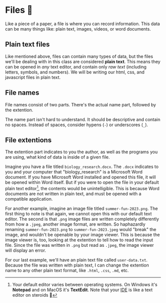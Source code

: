 # Files 📄
Like a piece of a paper, a file is where you can record information.
This data can be many things like: plain text, images, videos, or word documents.

## Plain text files
Like mentioned above, files can contain many types of data, but the files we'll be dealing with in this class are considered **plain text**. This means they can be opened in *any* text editor, and contain only *raw text* (including letters, symbols, and numbers). We will be writing our html, css, and javascript files in plain text.

## File names
File names consist of two parts. There's the actual name part, followed by the extention.

The name part isn't hard to understand. It should be descriptive and contain no spaces. Instead of spaces, consider hypens (`-`) or underscores (`_`).

## File extentions
The extention part indicates to you the author, as well as the programs you are using, what kind of data is inside of a given file.

Imagine you have a file titled `biology_research.docx`. The `.docx` indicates to you and your computer that "biology_research" is a Microsoft Word document. If you have Microsoft Word installed and opened this file, it will be opened within Word itself. But if you were to open the file in your default plain text editor[^default-plaintext-editor], the contents would be unintelligible. This is because Word documents are not written in plain text, and must be opened with a compatible application.

For another example, imagine an image file titled `summer-fun-2023.png`. The first thing to note is that again, we cannot open this with our default text editor. The second is that `.png` image files are written completely differently from how a `.jpeg`, another image format, are written. So haphazardly renaming `summer-fun-2023.png` to `summer-fun-2023.jpeg` would "break" the image, and wouldn't be openable by your image viewer. This is because the image viewer is, too, looking at the extention to tell how to read the input file. Since the file was written in `.png` but read as `.jpeg`, the image viewer will display an error.

For our last example, we'll have an plain text file called `user-data.txt`. Because the file was written with plain text, I can change the extention name to any other plain text format, like `.html`, `.css`, `.md`, etc.

[^default-plaintext-editor]: Your default editor varies between operating systems. On Windows it's **Notepad** and on MacOS it's **TextEdit**. Note that your [IDE](../text-editor/whats-an-ide.md) is like a text editor on steroids 💪
